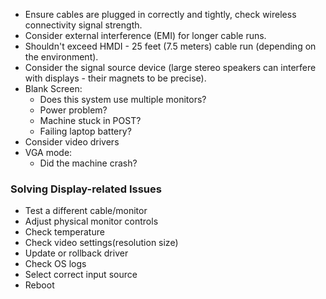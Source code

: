 
- Ensure cables are plugged in correctly and tightly, check wireless connectivity signal strength.
- Consider external interference (EMI) for longer cable runs.
- Shouldn't exceed HMDI - 25 feet (7.5 meters) cable run (depending on the environment).
- Consider the signal source device (large stereo speakers can interfere with displays - their magnets to be precise).
- Blank Screen:
  - Does this system use multiple monitors?
  - Power problem?
  - Machine stuck in POST?
  - Failing laptop battery?
- Consider video drivers
- VGA mode:
  - Did the machine crash?

### Solving Display-related Issues

- Test a different cable/monitor
- Adjust physical monitor controls
- Check temperature
- Check video settings(resolution size)
- Update or rollback driver
- Check OS logs
- Select correct input source
- Reboot
